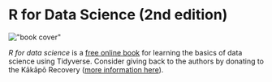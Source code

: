# R for Data Science (2nd edition)

!["book cover"](https://d33wubrfki0l68.cloudfront.net/b88ef926a004b0fce72b2526b0b5c4413666a4cb/24a30/cover.png)

*R for data science* is a [free online book](https://r4ds.hadley.nz/) for learning the basics of data science using Tidyverse.
Consider giving back to the authors by donating to the Kākāpō Recovery ([more information here](https://r4ds.had.co.nz/index.html)).
